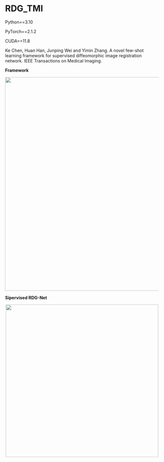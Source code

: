 # RDG_TMI
Python==3.10

PyTorch==2.1.2

CUDA==11.8

Ke Chen, Huan Han, Junping Wei and Yimin Zhang. A novel few-shot learning framework for supervised diffeomorphic image registration network. IEEE Transactions on Medical Imaging.


__Framework__

<div align="center">
  <img src="https://github.com/user-attachments/assets/e6998821-c586-4e62-b0cb-54e0cfc4abba" width="700" />
</div>

__Sipervised RDG-Net__

<div align="center">
  <img src="https://github.com/user-attachments/assets/86693155-a8d8-4d86-bcba-4034eb88da81" width="500" />
</div>

